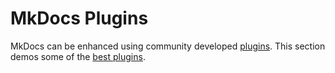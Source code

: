 # MkDocs Plugins

MkDocs can be enhanced using community developed [plugins](https://github.com/mkdocs/mkdocs/wiki/MkDocs-Plugins). This section demos some of the [best plugins](https://chrieke.medium.com/the-best-mkdocs-plugins-and-customizations-fc820eb19759).
